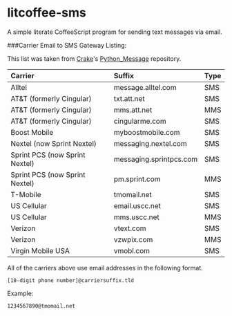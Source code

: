 litcoffee-sms
=============

A simple literate CoffeeScript program for sending text messages via email.

###Carrier Email to SMS Gateway Listing:

This list was taken from [Crake][1]'s [Python_Message][2] repository.

[1]: https://github.com/CrakeNotSnowman
[2]: https://github.com/CrakeNotSnowman/Python_Message

| Carrier                        | Suffix                  | Type |
|:-------------------------------|:------------------------|:-----|
| Alltel                         | message.alltel.com      | SMS  |
| AT&T (formerly Cingular)       | txt.att.net             | SMS  |
| AT&T (formerly Cingular)       | mms.att.net             | MMS  |
| AT&T (formerly Cingular)       | cingularme.com          | SMS  |
| Boost Mobile                   | myboostmobile.com       | SMS  |
| Nextel (now Sprint Nextel)     | messaging.nextel.com    | SMS  |
| Sprint PCS (now Sprint Nextel) | messaging.sprintpcs.com | SMS  |
| Sprint PCS (now Sprint Nextel) | pm.sprint.com           | MMS  |
| T-Mobile                       | tmomail.net             | SMS  |
| US Cellular                    | email.uscc.net          | SMS  |
| US Cellular                    | mms.uscc.net            | MMS  |
| Verizon                        | vtext.com               | SMS  |
| Verizon                        | vzwpix.com              | MMS  |
| Virgin Mobile USA              | vmobl.com               | SMS  |

All of the carriers above use email addresses in the following format.
```
[10-digit phone number]@carriersuffix.tld
```

Example:
```
1234567890@tmomail.net
```
